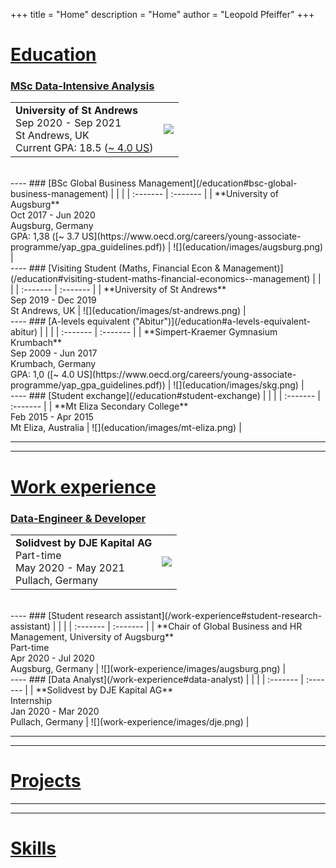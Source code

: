 +++
title = "Home"
description = "Home"
author = "Leopold Pfeiffer"
+++

# [Education](/education)

### [MSc Data-Intensive Analysis](/education#msc-data-intensive-analysis)
|  |  |
| :------- | :------- |
| **University of St Andrews**<br>Sep 2020 - Sep 2021<br>St Andrews, UK<br>Current GPA: 18.5 ([~ 4.0 US](https://www.st-andrews.ac.uk/administration/academicdatateam/assessmentandawards/undergraduateinformation/)) | ![](education/images/st-andrews.png) |
<br>
----
### [BSc Global Business Management](/education#bsc-global-business-management)
|  |  |
| :------- | :------- |
| **University of Augsburg**<br>Oct 2017 - Jun 2020<br>Augsburg, Germany<br>GPA: 1,38 ([~ 3.7 US](https://www.oecd.org/careers/young-associate-programme/yap_gpa_guidelines.pdf)) | ![](education/images/augsburg.png) |
<br>
----
### [Visiting Student (Maths, Financial Econ & Management)](/education#visiting-student-maths-financial-economics--management)
|  |  |
| :------- | :------- |
| **University of St Andrews**<br>Sep 2019 - Dec 2019<br>St Andrews, UK  | ![](education/images/st-andrews.png) |
<br>
----
### [A-levels equivalent ("Abitur")](/education#a-levels-equivalent-abitur)
|  |  |
| :------- | :------- |
| **Simpert-Kraemer Gymnasium Krumbach**<br>Sep 2009 - Jun 2017<br>Krumbach, Germany<br>GPA: 1,0 ([~ 4.0 US](https://www.oecd.org/careers/young-associate-programme/yap_gpa_guidelines.pdf)) | ![](education/images/skg.png) |
<br>
----
### [Student exchange](/education#student-exchange)
|  |  |
| :------- | :------- |
| **Mt Eliza Secondary College**<br>Feb 2015 - Apr 2015<br>Mt Eliza, Australia | ![](education/images/mt-eliza.png) |
<br>

----
----

# [Work experience](/work-experience)

### [Data-Engineer & Developer](/work-experience#data-engineer--developer)
|  |  |
| :------- | :------- |
| **Solidvest by DJE Kapital AG**<br>Part-time<br>May 2020 - May 2021<br>Pullach, Germany | ![](work-experience/images/dje.png) |
<br>
----
### [Student research assistant](/work-experience#student-research-assistant)
|  |  | 
| :------- | :------- |
| **Chair of Global Business and HR Management, University of Augsburg**<br>Part-time<br>Apr 2020 - Jul 2020<br>Augsburg, Germany | ![](work-experience/images/augsburg.png) |
<br>
----
### [Data Analyst](/work-experience#data-analyst)
|  |  | 
| :------- | :------- |
| **Solidvest by DJE Kapital AG**<br>Internship<br>Jan 2020 - Mar 2020<br>Pullach, Germany | ![](work-experience/images/dje.png) |
<br>

----
----

# [Projects](/projects)

----
----

# [Skills](/skills)
